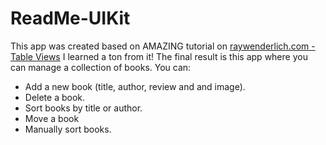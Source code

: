 # ReadMe-UIKit
This app was created based on AMAZING tutorial on [raywenderlich.com - Table Views](https://www.raywenderlich.com/10796666-table-views)
I learned a ton from it! The final result is this app where you can manage a collection of books. You can:
- Add a new book (title, author, review and and image).
- Delete a book.
- Sort books by title or author.
- Move a book
- Manually sort books.
